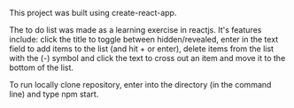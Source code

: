 This project was built using create-react-app.

The to do list was made as a learning exercise in reactjs. It's features include: click the title to toggle between hidden/revealed, enter in the text field to add items to the list (and hit + or enter), delete items from the list with the (-) symbol and click the text to cross out an item and move it to the bottom of the list.

To run locally clone repository, enter into the directory (in the command line) and type npm start.
